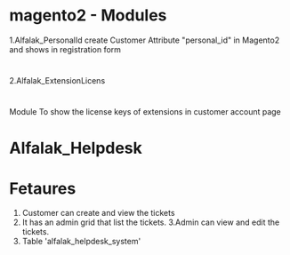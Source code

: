 # magento2 - Modules
1.Alfalak_PersonalId
create Customer Attribute "personal_id" in Magento2 and shows in registration form
#
2.Alfalak_ExtensionLicens
#
Module To show the license keys of extensions in customer account page
#
#
# Alfalak_Helpdesk
# Fetaures
1. Customer can create and view the tickets
2. It has an admin grid that list the tickets.
3.Admin can view and edit the tickets.
4. Table 'alfalak_helpdesk_system'
